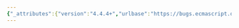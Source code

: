 ```yaml
---
{"_attributes":{"version":"4.4.4+","urlbase":"https://bugs.ecmascript.org/","maintainer":"dherman@mozilla.com"},"bug":{"bug_id":1399,"creation_ts":"2013-04-01 01:31:00 -0700","short_desc":"typos of \"15.10.4.14 RegExp.prototype.@@isRegExp\"","delta_ts":"2013-05-14 18:13:58 -0700","product":"Draft for 6th Edition","component":"editorial issue","version":"Rev 14: March 8, 2013 Draft","rep_platform":"All","op_sys":"All","bug_status":"RESOLVED","resolution":"FIXED","priority":"Normal","bug_severity":"enhancement","everconfirmed":true,"reporter":"teramako","assigned_to":{"uid":"allen","name":"Allen Wirfs-Brock"},"long_desc":[{"commentid":3560,"comment_count":0,"who":"teramako","bug_when":"2013-04-01 01:31:44 -0700","thetext":"1. \"15.10.4.14\" of section number is duplicated the previous section which is \"15.10.4.14 RegExp.prototype.split (string, limit)\"\n\n2. >> \"The initial value of the @@iterator property is true.\"\n   not \"@@iterator\" but \"@@isRegExp\""},{"commentid":3563,"comment_count":1,"who":{"uid":"allen","name":"Allen Wirfs-Brock"},"bug_when":"2013-04-04 17:16:19 -0700","thetext":"fixed in rev 15 editor's draft"},{"commentid":3965,"comment_count":2,"who":{"uid":"allen","name":"Allen Wirfs-Brock"},"bug_when":"2013-05-14 18:13:58 -0700","thetext":"resolved in rev 15, May 14, 2013 draft"}]}}
---
```

